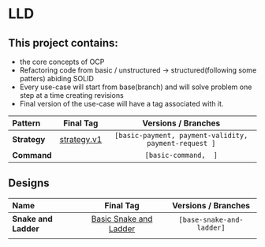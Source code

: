 # LLD 

## This project contains:
  - the core concepts of OCP
  - Refactoring code from basic / unstructured -> structured(following some patters) abiding SOLID
  - Every use-case will start from base(branch) and will solve problem one step at a time creating revisions
  - Final version of the use-case will have a tag associated with it.


| Pattern      |   Final Tag   |                    Versions / Branches                    |
|:-------------|:-------------:|:---------------------------------------------------------:|
| **Strategy** | [strategy.v1](https://github.com/devmohit-live/LLD/tree/strategy.v1) | ```[basic-payment, payment-validity, payment-request ]``` |
| **Command**  |      ` `      |                 ```[basic-command,  ]```                  |





## Designs

| Name                 |                                         Final Tag                                         |                   Versions / Branches                   |
|:---------------------|:-----------------------------------------------------------------------------------------:|:-------------------------------------------------------:|
| **Snake and Ladder** | [Basic Snake and Ladder](https://github.com/devmohit-live/LLD/tree/base-snake-and-ladder) |              ```[base-snake-and-ladder]```              |
|                      |                                                                                           |                                                         |
